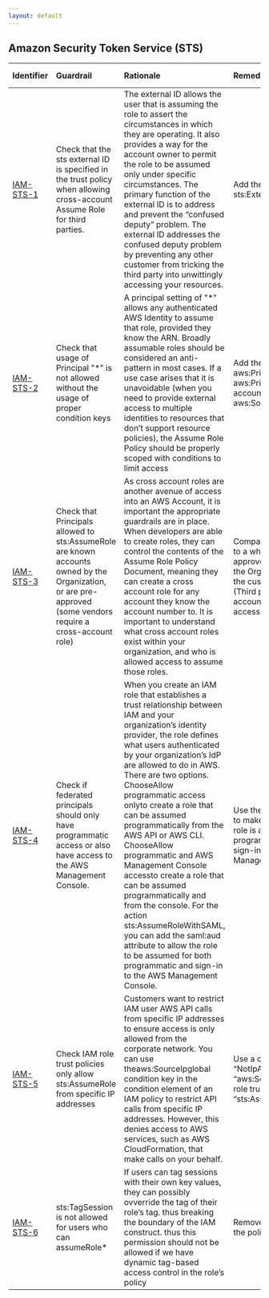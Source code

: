 ```yaml
---
layout: default
---
```




## Amazon Security Token Service (STS)

| Identifier                                         | Guardrail                                                                                                                                                     | Rationale                                                                                                                                                                                                                                                                                                                                                                                                                                                                                                                                                                                                                                                                              | Remediation                                                                                                                                                                     | References                                                                                                                                                                                                                                                                                                                                                                                                                                                                                 | Policy       | IAM Actions   |
|:---------------------------------------------------|:--------------------------------------------------------------------------------------------------------------------------------------------------------------|:---------------------------------------------------------------------------------------------------------------------------------------------------------------------------------------------------------------------------------------------------------------------------------------------------------------------------------------------------------------------------------------------------------------------------------------------------------------------------------------------------------------------------------------------------------------------------------------------------------------------------------------------------------------------------------------|:--------------------------------------------------------------------------------------------------------------------------------------------------------------------------------|:-------------------------------------------------------------------------------------------------------------------------------------------------------------------------------------------------------------------------------------------------------------------------------------------------------------------------------------------------------------------------------------------------------------------------------------------------------------------------------------------|:-------------|:--------------|
| <a id="IAM-STS-1" href="#IAM-STS-1" >IAM-STS-1</a> | Check that the sts external ID is specified in the trust policy when allowing cross-account Assume Role for third parties.                                    | The external ID allows the user that is assuming the role to assert the circumstances in which they are operating. It also provides a way for the account owner to permit the role to be assumed only under specific circumstances. The primary function of the external ID is to address and prevent the “confused deputy” problem. The external ID addresses the confused deputy problem by preventing any other customer from tricking the third party into unwittingly accessing your resources.                                                                                                                                                                                   | Add the condition sts:ExternalId.                                                                                                                                               | [https://docs.aws.amazon.com/IAM/latest/UserGuide/reference_policies_condition-keys.html#condition-keys-sourcearn](https://docs.aws.amazon.com/IAM/latest/UserGuide/reference_policies_condition-keys.html#condition-keys-sourcearn)<br><br>[https://docs.aws.amazon.com/AWSSimpleQueueService/latest/SQSDeveloperGuide/sqs-using-identity-based-policies.html](https://docs.aws.amazon.com/AWSSimpleQueueService/latest/SQSDeveloperGuide/sqs-using-identity-based-policies.html)<br><br> | Trust Policy |               |
| <a id="IAM-STS-2" href="#IAM-STS-2" >IAM-STS-2</a> | Check that usage of Principal "*" is not allowed without the usage of proper condition keys                                                                   | A principal setting of "*" allows any authenticated AWS Identity to assume that role, provided they know the ARN. Broadly assumable roles should be considered an anti-pattern in most cases. If a use case arises that it is unavoidable (when you need to provide external access to multiple identities to resources that don’t support resource policies), the Assume Role Policy should be properly scoped with conditions to limit access                                                                                                                                                                                                                                        | Add the condition aws:PrincipalOrgId, or aws:PrincipalArn with an account number, or aws:SourceAccount                                                                          | [https://docs.aws.amazon.com/IAM/latest/UserGuide/reference_policies_condition-keys.html](https://docs.aws.amazon.com/IAM/latest/UserGuide/reference_policies_condition-keys.html)<br><br>[https://docs.aws.amazon.com/IAM/latest/UserGuide/reference_policies_elements_principal.html](https://docs.aws.amazon.com/IAM/latest/UserGuide/reference_policies_elements_principal.html)<br><br>                                                                                               | Trust Policy |               |
| <a id="IAM-STS-3" href="#IAM-STS-3" >IAM-STS-3</a> | Check that Principals allowed to sts:AssumeRole are known accounts owned by the Organization, or are pre-approved (some vendors require a cross-account role) | As cross account roles are another avenue of access into an AWS Account, it is important the appropriate guardrails are in place. When developers are able to create roles, they can control the contents of the Assume Role Policy Document, meaning they can create a cross account role for any account they know the account number to. It is important to understand what cross account roles exist within your organization, and who is allowed access to assume those roles.                                                                                                                                                                                                    | Compare allowed principals to a whitelist of pre-approved accounts within the Org or whitelisted by the customer InfoSec Team (Third party Vendor accounts that require access) | [https://docs.aws.amazon.com/IAM/latest/UserGuide/reference_policies_elements_principal.html](https://docs.aws.amazon.com/IAM/latest/UserGuide/reference_policies_elements_principal.html)<br><br>[https://docs.aws.amazon.com/IAM/latest/UserGuide/id_roles_common-scenarios_third-party.html](https://docs.aws.amazon.com/IAM/latest/UserGuide/id_roles_common-scenarios_third-party.html)<br><br>                                                                                       | Trust Policy |               |
| <a id="IAM-STS-4" href="#IAM-STS-4" >IAM-STS-4</a> | Check if federated principals should only have programmatic access or also have access to the AWS Management Console.                                         | When you create an IAM role that establishes a trust relationship between IAM and your organization’s identity provider, the role defines what users authenticated by your organization’s IdP are allowed to do in AWS. There are two options. ChooseAllow programmatic access onlyto create a role that can be assumed programmatically from the AWS API or AWS CLI. ChooseAllow programmatic and AWS Management Console accessto create a role that can be assumed programmatically and from the console. For the action sts:AssumeRoleWithSAML, you can add the saml:aud attribute to allow the role to be assumed for both programmatic and sign-in to the AWS Management Console. | Use the saml:aud attribute to make sure that the IAM role is assumable programmatically and for sign-in to the AWS Management Console.                                          | [https://docs.aws.amazon.com/IAM/latest/UserGuide/id_roles_providers_enable-console-saml.html](https://docs.aws.amazon.com/IAM/latest/UserGuide/id_roles_providers_enable-console-saml.html)<br><br>[https://docs.aws.amazon.com/IAM/latest/UserGuide/id_roles_create_for-idp_saml.html#idp_saml_Create](https://docs.aws.amazon.com/IAM/latest/UserGuide/id_roles_create_for-idp_saml.html#idp_saml_Create)<br><br>                                                                       | Trust Policy |               |
| <a id="IAM-STS-5" href="#IAM-STS-5" >IAM-STS-5</a> | Check IAM role trust policies only allow sts:AssumeRole from specific IP addresses                                                                            | Customers want to restrict IAM user AWS API calls from specific IP addresses to ensure access is only allowed from the corporate network. You can use theaws:SourceIpglobal condition key in the condition element of an IAM policy to restrict API calls from specific IP addresses. However, this denies access to AWS services, such as AWS CloudFormation, that make calls on your behalf.                                                                                                                                                                                                                                                                                         | Use a condition with “NotIpAddress” and “aws:SourceIp” in the IAM role trust policy for the “sts:AssumeRole” action.                                                            | [https://aws.amazon.com/premiumsupport/knowledge-center/iam-restrict-calls-ip-addresses/](https://aws.amazon.com/premiumsupport/knowledge-center/iam-restrict-calls-ip-addresses/)<br><br>                                                                                                                                                                                                                                                                                                 | Trust Policy |               |
| <a id="IAM-STS-6" href="#IAM-STS-6" >IAM-STS-6</a> | sts:TagSession is not allowed for users who can assumeRole*                                                                                                   | If users can tag sessions with their own key values, they can possibly ovverride the tag of their role’s tag. thus breaking the boundary of the IAM construct. thus this permission should not be allowed if we have dynamic tag-based access control in the role’s policy                                                                                                                                                                                                                                                                                                                                                                                                             | Removests:TagSessionfrom the policy                                                                                                                                             | [https://docs.aws.amazon.com/IAM/latest/UserGuide/id_session-tags.html#id_session-tags_permissions-required](https://docs.aws.amazon.com/IAM/latest/UserGuide/id_session-tags.html#id_session-tags_permissions-required)<br><br>                                                                                                                                                                                                                                                           | IAM policy   |               |